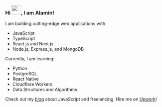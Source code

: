 ### Hi <img src="https://raw.githubusercontent.com/MartinHeinz/MartinHeinz/master/wave.gif" width="30px">, I am Alamin!

I am building cutting-edge web applications with:

- JavaScript
- TypeScript
- React.js and Next.js
- Node.js, Express.js, and MongoDB

Currently, I am learning:
- Python
- PostgreSQL
- React Native
- Cloudflare Workers
- Data Structures and Algorithms

Check out my [blog](https://www.alaminshaikh.com/blog) about JavaScript and freelancing. Hire me on [Upwork](https://www.upwork.com/freelancers/~01fc6138ad0b44435c)!

